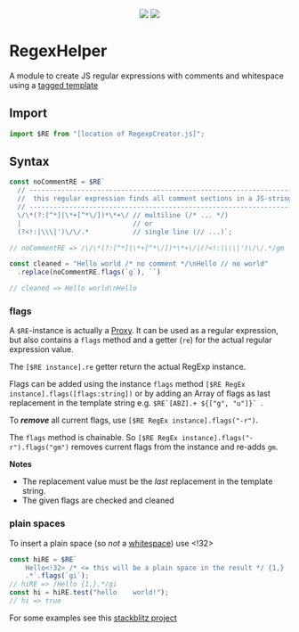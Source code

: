 <div align="center">
  <a href="https://bundlephobia.com/package/jsregexphelper@latest" rel="nofollow"
    ><img src="https://badgen.net/bundlephobia/min/jsregexphelper"></a>
  <a target="_blank" href="https://www.npmjs.com/package/jsregexphelper"
    ><img src="https://img.shields.io/npm/v/jsregexphelper.svg?labelColor=cb3837&logo=npm&color=dcfdd9"></a>
</div>

# RegexHelper
A module to create JS regular expressions with comments and whitespace using a 
[tagged template](https://developer.mozilla.org/en-US/docs/Web/JavaScript/Reference/Template_literals#tagged_templates)

## Import
```javascript
import $RE from "[location of RegexpCreator.js]";
```

## Syntax
```javascript
const noCommentRE = $RE`
  // -------------------------------------------------------------------
  //  this regular expression finds all comment sections in a JS-string
  // -------------------------------------------------------------------
  \/\*(?:[^*]|\*+[^*\/])*\*+\/ // multiline (/* ... */)
  |                            // or
  (?<!:|\\\|')\/\/.*           // single line (// ...)`;

// noCommentRE => /\/\*(?:[^*]|\*+[^*\/])*\*+\/|(?<!:|\\\|')\/\/.*/gm

const cleaned = "Hello world /* no comment */\nHello // no world"
  .replace(noCommentRE.flags(`g`), ``)

// cleaned => Hello world\nHello
```

### flags
A `$RE`-instance is actually a [Proxy](https://developer.mozilla.org/en-US/docs/Web/JavaScript/Reference/Global_Objects/Proxy). 
It can be used as a regular expression, but also contains a `flags` method and a getter (`re`) 
for the actual regular expression value.

The `[$RE instance].re` getter return the actual RegExp instance.

Flags can be added using the instance `flags` method 
`[$RE RegEx instance].flags([flags:string])` 
or by adding an Array of flags as last replacement in the template string
e.g. ```$RE`[ABZ].+ ${["g", "u"]}` ```.

To ***remove*** all current flags, use `[$RE RegEx instance].flags("-r")`.

The `flags` method is chainable. So `[$RE RegEx instance].flags("-r").flags("gm")` 
removes current flags from the instance and re-adds `gm`.

**Notes**
- The replacement value must be the *last* replacement in the template string.
- The given flags are checked and cleaned

### plain spaces
To insert a plain space (so *not* a [whitespace](https://developer.mozilla.org/en-US/docs/Glossary/Whitespace)) use <!32>
```javascript
const hiRE = $RE`
    Hello<!32> /* <= this will be a plain space in the result */ {1,} 
    .*`.flags(`gi`);
// hiRE => /Hello {1,}.*/gi 
const hi = hiRE.test("hello    world!"); 
// hi => true
```

For some examples see this [stackblitz project](https://stackblitz.com/edit/js-zneyk8?file=index.js)
